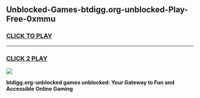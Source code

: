 
## Unblocked-Games-btdigg.org-unblocked-Play-Free-0xmmu
<h3>
<a href="https://premium76.site?title=btdigg.org-unblocked&ref=21A">CLICK TO PLAY</a></h3>
<hr>

<h3>
<a href="https://premium76.site?title=btdigg.org-unblocked&ref=21A">CLICK 2 PLAY</a>
  
</h3>

<a href="https://premium76.site?title=btdigg.org-unblocked&ref=21A"><img src="https://clearcache.store/games.png"></a>


**btdigg.org-unblocked games unblocked: Your Gateway to Fun and Accessible Online Gaming**
